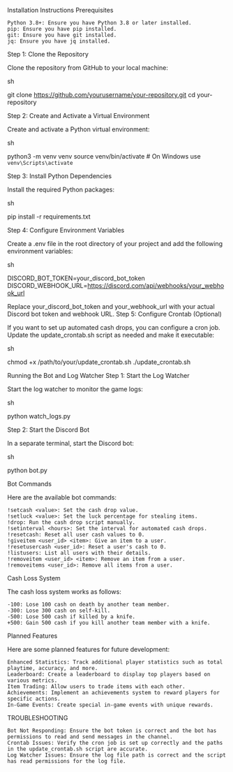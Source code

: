 Installation Instructions
Prerequisites

    Python 3.8+: Ensure you have Python 3.8 or later installed.
    pip: Ensure you have pip installed.
    git: Ensure you have git installed.
    jq: Ensure you have jq installed.

Step 1: Clone the Repository

Clone the repository from GitHub to your local machine:

sh

git clone https://github.com/yourusername/your-repository.git
cd your-repository

Step 2: Create and Activate a Virtual Environment

Create and activate a Python virtual environment:

sh

python3 -m venv venv
source venv/bin/activate  # On Windows use `venv\Scripts\activate`

Step 3: Install Python Dependencies

Install the required Python packages:

sh

pip install -r requirements.txt

Step 4: Configure Environment Variables

Create a .env file in the root directory of your project and add the following environment variables:

sh

DISCORD_BOT_TOKEN=your_discord_bot_token
DISCORD_WEBHOOK_URL=https://discord.com/api/webhooks/your_webhook_url

Replace your_discord_bot_token and your_webhook_url with your actual Discord bot token and webhook URL.
Step 5: Configure Crontab (Optional)

If you want to set up automated cash drops, you can configure a cron job. Update the update_crontab.sh script as needed and make it executable:

sh

chmod +x /path/to/your/update_crontab.sh
./update_crontab.sh

Running the Bot and Log Watcher
Step 1: Start the Log Watcher

Start the log watcher to monitor the game logs:

sh

python watch_logs.py

Step 2: Start the Discord Bot

In a separate terminal, start the Discord bot:

sh

python bot.py

Bot Commands

Here are the available bot commands:

    !setcash <value>: Set the cash drop value.
    !setluck <value>: Set the luck percentage for stealing items.
    !drop: Run the cash drop script manually.
    !setinterval <hours>: Set the interval for automated cash drops.
    !resetcash: Reset all user cash values to 0.
    !giveitem <user_id> <item>: Give an item to a user.
    !resetusercash <user_id>: Reset a user's cash to 0.
    !listusers: List all users with their details.
    !removeitem <user_id> <item>: Remove an item from a user.
    !removeitems <user_id>: Remove all items from a user.

Cash Loss System

The cash loss system works as follows:

    -100: Lose 100 cash on death by another team member.
    -300: Lose 300 cash on self-kill.
    -500: Lose 500 cash if killed by a knife.
    +500: Gain 500 cash if you kill another team member with a knife.

Planned Features

Here are some planned features for future development:

    Enhanced Statistics: Track additional player statistics such as total playtime, accuracy, and more.
    Leaderboard: Create a leaderboard to display top players based on various metrics.
    Item Trading: Allow users to trade items with each other.
    Achievements: Implement an achievements system to reward players for specific actions.
    In-Game Events: Create special in-game events with unique rewards.

TROUBLESHOOTING

    Bot Not Responding: Ensure the bot token is correct and the bot has permissions to read and send messages in the channel.
    Crontab Issues: Verify the cron job is set up correctly and the paths in the update_crontab.sh script are accurate.
    Log Watcher Issues: Ensure the log file path is correct and the script has read permissions for the log file.
